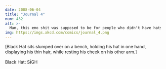```yaml
---
date: 2008-06-04
title: "Journal 4"
num: 432
alt: >-
  Man, this emo shit was supposed to be for people who didn't have hats.
img: https://imgs.xkcd.com/comics/journal_4.png
---
```

[Black Hat sits slumped over on a bench, holding his hat in one hand, displaying his thin hair, while resting his cheek on his other arm.]

Black Hat: S<big>i</big>GH